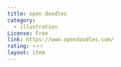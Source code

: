 ```yaml
---
title: open doodles
category:
  - illustration
License: Free
link: https://www.opendoodles.com/
rating: ⭐⭐⭐
layout: item
---
```

